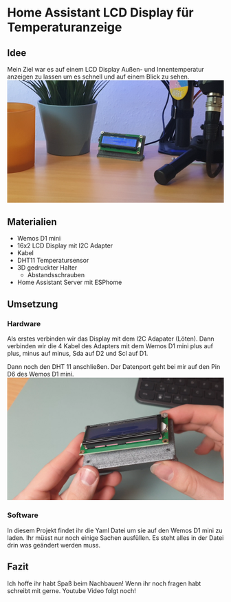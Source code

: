 # Home Assistant LCD Display für Temperaturanzeige
## Idee
Mein Ziel war es auf einem LCD Display Außen- und Innentemperatur anzeigen zu lassen um es schnell und auf einem Blick zu sehen.
![LCD Bild 2](https://github.com/FelixLenz-Code/HA-LCD-DIsplay-Temperatur/blob/main/Bilder/Snapshot_77.png?raw=true)
## Materialien

 - Wemos D1 mini
 - 16x2 LCD Display mit I2C Adapter
 - Kabel
 - DHT11 Temperatursensor
 - 3D gedruckter Halter
	 - Abstandsschrauben
 - Home Assistant Server mit ESPhome
 ## Umsetzung
 ### Hardware
 Als erstes verbinden wir das Display mit dem I2C Adapater (Löten). Dann verbinden wir die 4 Kabel des Adapters mit dem Wemos D1 mini plus auf plus, minus auf minus, Sda auf D2 und Scl auf D1. 

Dann noch den DHT 11 anschließen. Der Datenport geht bei mir auf den Pin D6 des Wemos D1 mini.
![LCD Bild 1](https://github.com/FelixLenz-Code/HA-LCD-DIsplay-Temperatur/blob/main/Bilder/Snapshot_76.png?raw=true)

### Software
In diesem Projekt findet ihr die Yaml Datei um sie auf den Wemos D1 mini zu laden. Ihr müsst nur noch einige Sachen ausfüllen. Es steht alles in der Datei drin was geändert werden muss.

## Fazit
Ich hoffe ihr habt Spaß beim Nachbauen! Wenn ihr noch fragen habt schreibt mit gerne. Youtube Video folgt noch!
